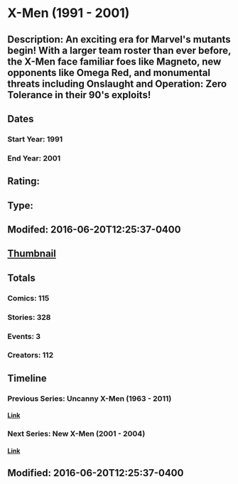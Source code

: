 # X-Men (1991 - 2001)
## Description: An exciting era for Marvel's mutants begin! With a larger team roster than ever before, the X-Men face familiar foes like Magneto, new opponents like Omega Red, and monumental threats including Onslaught and Operation: Zero Tolerance in their 90's exploits!
## Dates
### Start Year: 1991
### End Year: 2001
## Rating: 
## Type: 
## Modifed: 2016-06-20T12:25:37-0400
## [Thumbnail](http://i.annihil.us/u/prod/marvel/i/mg/2/e0/513115de77b40.jpg)
## Totals
### Comics: 115
### Stories: 328
### Events: 3
### Creators: 112
## Timeline
### Previous Series: Uncanny X-Men (1963 - 2011)
#### [Link](http://gateway.marvel.com/v1/public/series/2258)
### Next Series: New X-Men (2001 - 2004)
#### [Link](http://gateway.marvel.com/v1/public/series/2281)
## Modified: 2016-06-20T12:25:37-0400